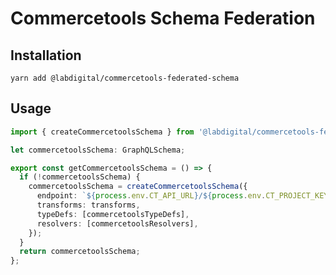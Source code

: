 # Commercetools Schema Federation

## Installation

`yarn add @labdigital/commercetools-federated-schema`

## Usage

```ts
import { createCommercetoolsSchema } from '@labdigital/commercetools-federated-schema';

let commercetoolsSchema: GraphQLSchema;

export const getCommercetoolsSchema = () => {
  if (!commercetoolsSchema) {
    commercetoolsSchema = createCommercetoolsSchema({
      endpoint: `${process.env.CT_API_URL}/${process.env.CT_PROJECT_KEY}/graphql`,
      transforms: transforms,
      typeDefs: [commercetoolsTypeDefs],
      resolvers: [commercetoolsResolvers],
    });
  }
  return commercetoolsSchema;
};
```
